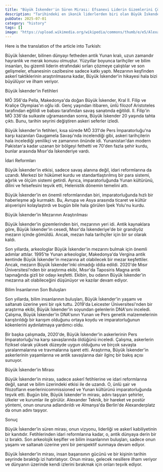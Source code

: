 ```yaml
---
title: "Büyük İskender'in Süren Mirası: Efsanevi Liderin Gizemlerini Çözme"
description: "Tarihindeki en ikonik liderlerden biri olan Büyük İskender, antik dünyaya derin bir iz bıraktı. Fetihlerinden idari reformlarına kadar, Büyük İskender'in etkisi hala bugün hissediliyor. Son arkeolojik keşifler ve bilimsel bulgular, bu efsanevi liderin yaşamı ve saltanatı üzerine yeni bir perspektif sunuyor."
pubDate: 2025-07-01
category: "history"
tags: []
image: "https://upload.wikimedia.org/wikipedia/commons/thumb/e/e5/Alexander_the_Great_mosaic.jpg/1280px-Alexander_the_Great_mosaic.jpg (Pergamon antik kentinden Büyük İskender mozaiği)"
---
```


Here is the translation of the article into Turkish:




Büyük İskender, bilinen dünyayı fetheden antik Yunan kralı, uzun zamandır hayranlık ve merak konusu olmuştur. Yüzyıllar boyunca tarihçiler ve bilim insanları, bu gizemli liderin etrafındaki sırları çözmeye çalıştılar ve son gelişmeler, efsanesinin cazibesine sadece katkı yaptı. Mezarının keşfinden askerî taktiklerinin araştırılmasına kadar, Büyük İskender'in hikayesi hala bizi büyülüyor ve ilham veriyor.

Büyük İskender'in Fetihleri

MÖ 356'da Pella, Makedonya'da doğan Büyük İskender, Kral II. Filip ve Kraliçe Olympias'ın oğlu idi. Genç yaşından itibaren, ünlü filozof Aristoteles tarafından eğitildi ve babası tarafından savaş sanatında eğitildi. II. Filip'in MÖ 336'da suikaste uğramasından sonra, Büyük İskender 20 yaşında tahta çıktı. Bunu, tarihin seyrini değiştiren askeri seferler izledi.

Büyük İskender'in fetihleri, kısa sürede MÖ 331'de Pers İmparatorluğu'na karşı kazanılan Gaugamela Savaşı'nda incelendiği gibi, askeri tarihçilerin hala incelediği yenilikçi ve zamanının önünde idi. Yunanistan'dan modern Pakistan'a kadar uzanan bir bölgeyi fethetti ve 70'den fazla şehir kurdu, bunlar arasında Mısır'da İskenderiye vardı.

İdari Reformları

Büyük İskender'in etkisi, sadece savaş alanına değil, idari reformlarına da uzandı. Merkezi bir hükümet kurdu ve standartlaştırılmış bir para sistemi, ağırlık ve ölçüm sistemi getirdi. Ayrıca, imparatorluğunda Yunan kültürünü, dilini ve felsefesini teşvik etti, Helenistik dönemin temelini attı.

Büyük İskender'in en önemli reformlarından biri, imparatorluğunda hızlı bir haberleşme ağı kurmaktı. Bu, Avrupa ve Asya arasında ticaret ve kültür alışverişini kolaylaştırdı ve bugün bile hala görülen İpek Yolu'nu kurdu.

Büyük İskender'in Mezarının Araştırılması

Büyük İskender'in gizemlerinden biri, mezarının yeri idi. Antik kaynaklara göre, Büyük İskender'in cesedi, Mısır'da İskenderiye'de bir grandiyöz mezarın içinde gömüldü. Ancak, mezarı hala tarihçiler için bir sır olarak kaldı.

Son yıllarda, arkeologlar Büyük İskender'in mezarını bulmak için önemli adımlar attılar. 1995'te Yunan arkeologlar, Makedonya'da Vergina antik kentinde Büyük İskender'in mezarına ait olabilecek bir mezar keşfettiler. Ancak, mezarın Büyük İskender'inki olmadığı iddia edildi. 2020'de Mısır Üniversitesi'nden bir araştırma ekibi, Mısır'da Taposiris Magna antik tapınağında gizli bir odayı keşfetti. Ekibin, bu odanın Büyük İskender'in mezarına ait olabileceğini düşünüyor ve kazılar devam ediyor.

Bilim İnsanlarının Son Buluşları

Son yıllarda, bilim insanlarının buluşları, Büyük İskender'in yaşamı ve saltanatı üzerine yeni bir ışık tuttu. 2019'da Leicester Üniversitesi'nden bir araştırma ekibi, Büyük İskender'in soyundan gelenlerin DNA'sını inceledi. Çalışma, Büyük İskender'in DNA'sının Yunan ve Pers genetik malzemelerinin karıştırıldığı bir karışım olduğunu ortaya koydu ve imparatorluğunun kökenlerini aydınlatmaya yardımcı oldu.

Bir başka çalışmada, 2020'de, Büyük İskender'in askerlerinin Pers İmparatorluğu'na karşı savaşlarında öldüğünü inceledi. Çalışma, askerlerin fiziksel olarak yüksek düzeyde uygun olduğunu ve birçok savaşta yaralanmalarına ve travmalarına işaret etti. Araştırma, Büyük İskender'in askerlerinin yaşamlarına ve antik savaşlarına dair ilginç bir bakış açısı sunuyor.

Büyük İskender'in Mirası

Büyük İskender'in mirası, sadece askerî fetihlerine ve idari reformlarına değil, sanat ve bilim üzerindeki etkisi ile de uzandı. O, ünlü şair ve filozofların eserlerinicommissioned ve Yunan kültürünü imparatorluğunda teşvik etti. Bugün bile, Büyük İskender'in mirası, adını taşıyan şehirler, ülkeler ve kurumlar ile görülür. Alexander Teknik, bir hareket ve postür yöntemi, onun onuruna adlandırıldı ve Almanya'da Berlin'de Alexanderplatz da onun adını taşıyor.

Sonuç

Büyük İskender'in süren mirası, onun vizyonu, liderliği ve askerî kabiliyetinin bir kanıtıdır. Fetihlerinden idari reformlarına kadar, o, antik dünyaya derin bir iz bıraktı. Son arkeolojik keşifler ve bilim insanlarının buluşları, sadece onun yaşamı ve saltanatı üzerine yeni bir perspektif sunmaya devam ediyor.

Büyük İskender'in mirası, insan başarısının gücünü ve bir kişinin tarihin seyrinde bıraktığı izi hatırlatıyor. Onun mirası, gelecek nesillere ilham veriyor ve dünyanın üzerinde kendi izlerini bırakmak için onları teşvik ediyor.